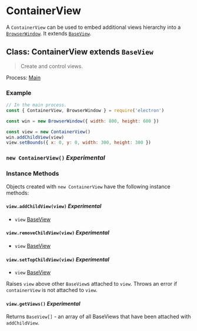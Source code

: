 # ContainerView

A `ContainerView` can be used to embed additional views hierarchy into a
[`BrowserWindow`](browser-window.md).
It extends [`BaseView`](base-view.md).

## Class: ContainerView extends `BaseView`

> Create and control views.

Process: [Main](../glossary.md#main-process)

### Example

```javascript
// In the main process.
const { ContainerView, BrowserWindow } = require('electron')

const win = new BrowserWindow({ width: 800, height: 600 })

const view = new ContainerView()
win.addChildView(view)
view.setBounds({ x: 0, y: 0, width: 300, height: 300 })
```

### `new ContainerView()` _Experimental_

### Instance Methods

Objects created with `new ContainerView` have the following instance methods:

#### `view.addChildView(view)` _Experimental_

* `view` [BaseView](base-view.md)

#### `view.removeChildView(view)` _Experimental_

* `view` [BaseView](base-view.md)

#### `view.setTopChildView(view)` _Experimental_

* `view` [BaseView](base-view.md)

Raises `view` above other `BaseView`s attached
to `view`.
Throws an error if `containerView` is not attached to `view`.

#### `view.getViews()` _Experimental_

Returns `BaseView[]` - an array of all BaseViews that have been attached
with `addChildView`.
